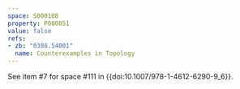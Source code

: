 ```yaml
---
space: S000108
property: P000051
value: false
refs:
- zb: "0386.54001"
  name: Counterexamples in Topology
---
```


See item #7 for space #111 in {{doi:10.1007/978-1-4612-6290-9_6}}.
